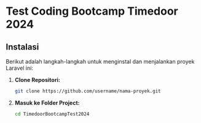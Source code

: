 # Test Coding Bootcamp Timedoor 2024

## Instalasi

Berikut adalah langkah-langkah untuk menginstal dan menjalankan proyek Laravel ini:

1. **Clone Repositori:**

   ```bash
   git clone https://github.com/username/nama-proyek.git

2. **Masuk ke Folder Project:**

   ```bash
   cd TimedoorBootcampTest2024
